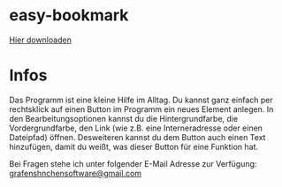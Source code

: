 # easy-bookmark

[Hier downloaden](https://github.com/grafenshnchen/easy-bookmark/raw/main/easy%20bookmark.exe) 

# Infos
Das Programm ist eine kleine Hilfe im Alltag. Du kannst ganz einfach per rechtsklick auf einen Button im Programm ein neues Element anlegen. In den Bearbeitungsoptionen kannst du die Hintergrundfarbe, die Vordergrundfarbe, den Link (wie z.B. eine Interneradresse oder einen Dateipfad) öffnen. Desweiteren kannst du dem Button auch einen Text hinzufügen, damit du weißt, was dieser Button für eine Funktion hat.

Bei Fragen stehe ich unter folgender E-Mail Adresse zur Verfügung: grafenshnchensoftware@gmail.com
